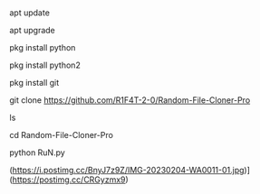 # 

apt update 

apt upgrade 

pkg install python 

pkg install python2

pkg install git 

git clone https://github.com/R1F4T-2-0/Random-File-Cloner-Pro

ls 

cd Random-File-Cloner-Pro

python RuN.py

(https://i.postimg.cc/BnyJ7z9Z/IMG-20230204-WA0011-01.jpg)](https://postimg.cc/CRGyzmx9)


